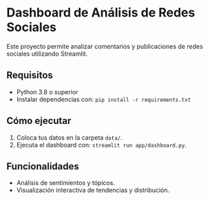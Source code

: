 # Dashboard de Análisis de Redes Sociales

Este proyecto permite analizar comentarios y publicaciones de redes sociales utilizando Streamlit.

## Requisitos
- Python 3.8 o superior
- Instalar dependencias con: `pip install -r requirements.txt`

## Cómo ejecutar
1. Coloca tus datos en la carpeta `data/`.
2. Ejecuta el dashboard con: `streamlit run app/dashboard.py`.

## Funcionalidades
- Análisis de sentimientos y tópicos.
- Visualización interactiva de tendencias y distribución.